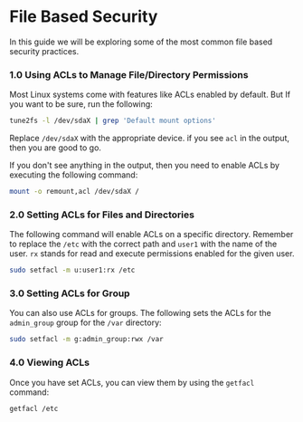 # File Based Security

In this guide we will be exploring some of the most 
common file based security practices.


### 1.0 Using ACLs to Manage File/Directory Permissions
Most Linux systems come with features like ACLs enabled by default. But If you 
want to be sure, run the following:
```bash
tune2fs -l /dev/sdaX | grep 'Default mount options'
```
Replace `/dev/sdaX` with the appropriate device.
if you see `acl` in the output, then you are good to go.

If you don't see anything in the output, then you need to enable ACLs by 
executing the following command:
```bash
mount -o remount,acl /dev/sdaX /
```

### 2.0 Setting ACLs for Files and Directories
The following command will enable ACLs on a specific directory. Remember to 
replace the `/etc` with the correct path and `user1` with the name of the user.
`rx` stands for read and execute permissions enabled for the given user.
```bash
sudo setfacl -m u:user1:rx /etc
```

### 3.0 Setting ACLs for Group
You can also use ACLs for groups. The following sets the ACLs for the 
`admin_group` group for the `/var` directory:
```bash
sudo setfacl -m g:admin_group:rwx /var
```

### 4.0  Viewing ACLs
Once you have set ACLs, you can view them by using the `getfacl` command:
```bash
getfacl /etc
```

